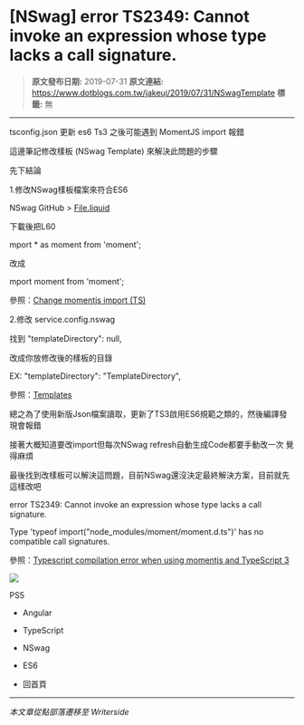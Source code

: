 # [NSwag] error TS2349: Cannot invoke an expression whose type lacks a call signature.

> **原文發布日期:** 2019-07-31
> **原文連結:** https://www.dotblogs.com.tw/jakeuj/2019/07/31/NSwagTemplate
> **標籤:** 無

---

tsconfig.json 更新 es6 Ts3 之後可能遇到 MomentJS import 報錯

這邊筆記修改樣板 (NSwag Template) 來解決此問題的步驟

先下結論

1.修改NSwag樣板檔案來符合ES6

NSwag GitHub > [File.liquid](https://github.com/RicoSuter/NSwag/blob/master/src/NSwag.CodeGeneration.TypeScript/Templates/File.liquid#L55)

下載後把L60

mport \* as moment from 'moment';

改成

mport moment from 'moment';

參照：[Change momentjs import (TS)](https://github.com/RicoSuter/NSwag/pull/1901/commits/a01fe4c196b06f24f81fbd304dff6081df927c4d)

2.修改 service.config.nswag

找到 "templateDirectory": null,

改成你放修改後的樣板的目錄

EX: "templateDirectory": "TemplateDirectory",

參照：[Templates](https://github.com/RicoSuter/NSwag/wiki/Templates)

總之為了使用新版Json檔案讀取，更新了TS3啟用ES6規範之類的，然後編譯發現會報錯

接著大概知道要改import但每次NSwag refresh自動生成Code都要手動改一次 覺得麻煩

最後找到改樣板可以解決這問題，目前NSwag還沒決定最終解決方案，目前就先這樣改吧

error TS2349: Cannot invoke an expression whose type lacks a call signature.

Type 'typeof import("node\_modules/moment/moment.d.ts")' has no compatible call signatures.

參照：[Typescript compilation error when using momentjs and TypeScript 3](https://github.com/RicoSuter/NSwag/issues/1859)

![](https://card.psnprofiles.com/1/jakeuj.png)

PS5

* Angular
* TypeScript
* NSwag
* ES6

* 回首頁

---

*本文章從點部落遷移至 Writerside*
